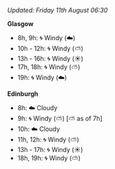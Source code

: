 *Updated: Friday 11th August 06:30*

**Glasgow**

* 8h, 9h: :cyclone: Windy (:cloud:)
* 10h - 12h: :cyclone: Windy (:partly_sunny:)
* 13h - 16h: :cyclone: Windy (:sunny:)
* 17h, 18h: :cyclone: Windy (:partly_sunny:)
* 19h: :cyclone: Windy (:cloud:)

**Edinburgh**

* 8h: :cloud: Cloudy
* 9h: :cyclone: Windy (:partly_sunny:) [:partly_sunny: as of 7h]
* 10h: :cloud: Cloudy
* 11h, 12h: :cyclone: Windy (:partly_sunny:)
* 13h - 17h: :cyclone: Windy (:sunny:)
* 18h, 19h: :cyclone: Windy (:partly_sunny:)
